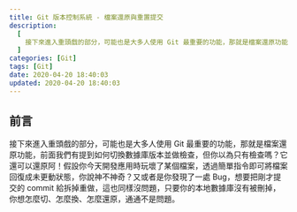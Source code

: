 ```yaml
---
title: Git 版本控制系統 - 檔案還原與重置提交
description:
  [
    接下來進入重頭戲的部分，可能也是大多人使用 Git 最重要的功能，那就是檔案還原功能，前面我們有提到如何切換數據庫版本並做檢查，但你以為只有檢查嗎？它還可以還原阿！假設你今天開發應用時玩壞了某個檔案，透過簡單指令即可將檔案回復成未更動狀態，你說神不神奇？又或者是你發現了一處 Bug，想要把剛才提交的 commit 給拆掉重做，這也同樣沒問題，只要你的本地數據庫沒有被刪掉，你想怎麼切、怎麼換、怎麼還原，通通不是問題。,
  ]
categories: [Git]
tags: [Git]
date: 2020-04-20 18:40:03
updated: 2020-04-20 18:40:03
---
```


## 前言

接下來進入重頭戲的部分，可能也是大多人使用 Git 最重要的功能，那就是檔案還原功能，前面我們有提到如何切換數據庫版本並做檢查，但你以為只有檢查嗎？它還可以還原阿！假設你今天開發應用時玩壞了某個檔案，透過簡單指令即可將檔案回復成未更動狀態，你說神不神奇？又或者是你發現了一處 Bug，想要把剛才提交的 commit 給拆掉重做，這也同樣沒問題，只要你的本地數據庫沒有被刪掉，你想怎麼切、怎麼換、怎麼還原，通通不是問題。
